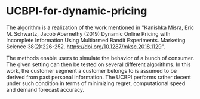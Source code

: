 # UCBPI-for-dynamic-pricing
The algorithm is a realization of the work mentioned in "Kanishka Misra, Eric M. Schwartz, Jacob Abernethy (2019) Dynamic Online Pricing with Incomplete Information Using Multiarmed Bandit Experiments. Marketing Science 38(2):226-252. https://doi.org/10.1287/mksc.2018.1129".

The methods enable users to simulate the behavior of a bunch of consumer. The given setting can then be tested on several different algorithms. In this work, the customer segment a customer belongs to is assumed to be derived from past personal information. The UCBPI performs rather decent under such condition in terms of minimizing regret, computational speed and demand forecast accuracy.
